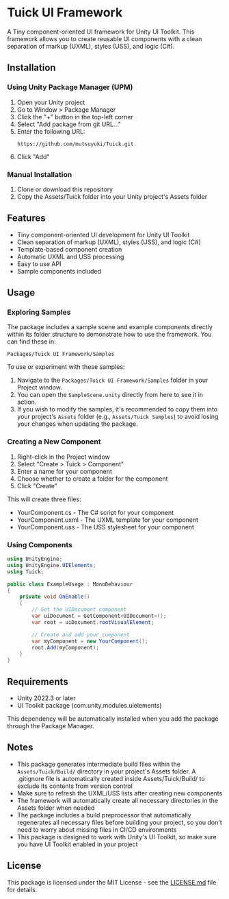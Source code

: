 # Tuick UI Framework

A Tiny component-oriented UI framework for Unity UI Toolkit. 
This framework allows you to create reusable UI components with a clean separation of markup (UXML), styles (USS), and logic (C#).

## Installation

### Using Unity Package Manager (UPM)

1. Open your Unity project
2. Go to Window > Package Manager
3. Click the "+" button in the top-left corner
4. Select "Add package from git URL..."
5. Enter the following URL:
   ```
   https://github.com/mutsuyuki/Tuick.git
   ```
6. Click "Add"

### Manual Installation

1. Clone or download this repository
2. Copy the Assets/Tuick folder into your Unity project's Assets folder

## Features

- Tiny component-oriented UI development for Unity UI Toolkit
- Clean separation of markup (UXML), styles (USS), and logic (C#)
- Template-based component creation
- Automatic UXML and USS processing
- Easy to use API
- Sample components included

## Usage

### Exploring Samples

The package includes a sample scene and example components directly within its folder structure to demonstrate how to use the framework. You can find these in:

`Packages/Tuick UI Framework/Samples`

To use or experiment with these samples:
1.  Navigate to the `Packages/Tuick UI Framework/Samples` folder in your Project window.
2.  You can open the `SampleScene.unity` directly from here to see it in action.
3.  If you wish to modify the samples, it's recommended to copy them into your project's `Assets` folder (e.g., `Assets/Tuick Samples`) to avoid losing your changes when updating the package.

### Creating a New Component

1. Right-click in the Project window
2. Select "Create > Tuick > Component"
3. Enter a name for your component
4. Choose whether to create a folder for the component
5. Click "Create"

This will create three files:
- YourComponent.cs - The C# script for your component
- YourComponent.uxml - The UXML template for your component
- YourComponent.uss - The USS stylesheet for your component

### Using Components

```csharp
using UnityEngine;
using UnityEngine.UIElements;
using Tuick;

public class ExampleUsage : MonoBehaviour
{
    private void OnEnable()
    {
        // Get the UIDocument component
        var uiDocument = GetComponent<UIDocument>();
        var root = uiDocument.rootVisualElement;

        // Create and add your component
        var myComponent = new YourComponent();
        root.Add(myComponent);
    }
}
```

## Requirements

- Unity 2022.3 or later
- UI Toolkit package (com.unity.modules.uielements)

This dependency will be automatically installed when you add the package through the Package Manager.

## Notes

- This package generates intermediate build files within the `Assets/Tuick/Build/` directory in your project's Assets folder. A .gitignore file is automatically created inside Assets/Tuick/Build/ to exclude its contents from version control
- Make sure to refresh the UXML/USS lists after creating new components
- The framework will automatically create all necessary directories in the Assets folder when needed
- The package includes a build preprocessor that automatically regenerates all necessary files before building your project, so you don't need to worry about missing files in CI/CD environments
- This package is designed to work with Unity's UI Toolkit, so make sure you have UI Toolkit enabled in your project

## License

This package is licensed under the MIT License - see the [LICENSE.md](LICENSE.md) file for details.
